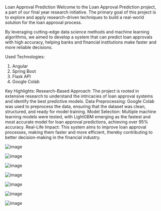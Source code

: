 Loan Approval Prediction
Welcome to the Loan Approval Prediction project, a part of our final year research initiative. The primary goal of this project is to explore and apply research-driven techniques to build a real-world solution for the loan approval process.

By leveraging cutting-edge data science methods and machine learning algorithms, we aimed to develop a system that can predict loan approvals with high accuracy, helping banks and financial institutions make faster and more reliable decisions. 

Used Technologies:
1. Angular
2. Spring Boot
3. Flask API
4. Google Colab

Key Highlights:
Research-Based Approach: The project is rooted in extensive research to understand the intricacies of loan approval systems and identify the best predictive models.
Data Preprocessing: Google Colab was used to preprocess the data, ensuring that the dataset was clean, structured, and ready for model training.
Model Selection: Multiple machine learning models were tested, with LightGBM emerging as the fastest and most accurate model for loan approval predictions, achieving over 95% accuracy.
Real-Life Impact: This system aims to improve loan approval processes, making them faster and more efficient, thereby contributing to better decision-making in the financial industry.

![image](https://github.com/user-attachments/assets/3785089b-933f-4868-8c1c-9ceb78f9477d)

![image](https://github.com/user-attachments/assets/f7334021-90ad-45dc-a21c-663adea00dcb)

![image](https://github.com/user-attachments/assets/0e88794d-2587-4483-bb1f-a202a9053962)

![image](https://github.com/user-attachments/assets/fc3c766b-1ea5-4f98-8947-dae8cf0f0487)

![image](https://github.com/user-attachments/assets/695705a6-7eea-4494-bc02-63fb8adc5ad0)

![image](https://github.com/user-attachments/assets/e15bf3c8-68f2-47ff-9070-43f07a018627)






![image](https://github.com/user-attachments/assets/35b654b5-3f96-4ef6-ac0e-cef772304265)
